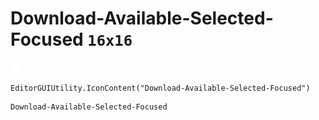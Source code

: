 # Download-Available-Selected-Focused `16x16`
<img src="/img/Download-Available-Selected-Focused.png" width=16 height=16>

``` CSharp
EditorGUIUtility.IconContent("Download-Available-Selected-Focused")
```
```
Download-Available-Selected-Focused
```
